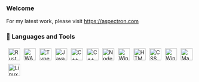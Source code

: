 ### Welcome

For my latest work, please visit <a href="https://aspectron.com/en/index.html#projects" target="__blank">https://aspectron.com</a>

### 🧰 Languages and Tools

<img align="left" alt="Rust" height="32px" style="margin: 5px;" src="https://aspectron.com/images/ferris.svg" />
<img align="left" alt="WASM" height="32px" style="margin: 5px;" src="https://aspectron.com/images/wasm.svg" />
<img align="left" alt="TypeScript" height="32px" style="margin: 5px;" src="https://cdn.jsdelivr.net/gh/devicons/devicon/icons/typescript/typescript-plain.svg" />
<img align="left" alt="JavaScript" height="32px" style="margin: 5px;" src="https://cdn.jsdelivr.net/gh/devicons/devicon/icons/javascript/javascript-plain.svg" />
<img align="left" alt="C++" height="32px" style="margin: 5px;" src="https://cdn.jsdelivr.net/gh/devicons/devicon/icons/c/c-original.svg" />
<img align="left" alt="C++" height="32px" style="margin: 5px;" src="https://cdn.jsdelivr.net/gh/devicons/devicon/icons/cplusplus/cplusplus-original.svg" />
<img align="left" alt="NodeJS" height="32px" style="margin: 5px;" src="https://cdn.jsdelivr.net/gh/devicons/devicon/icons/nodejs/nodejs-original.svg" />
<img align="left" alt="Windows" height="32px" style="margin: 5px;" src="https://cdn.jsdelivr.net/gh/devicons/devicon/icons/nodewebkit/nodewebkit-original.svg" />
<img align="left" alt="HTML" height="32px" style="margin: 5px;" src="https://cdn.jsdelivr.net/gh/devicons/devicon/icons/html5/html5-plain.svg" />
<img align="left" alt="CSS" height="32px" style="margin: 5px;" src="https://cdn.jsdelivr.net/gh/devicons/devicon/icons/css3/css3-plain.svg" />
<img align="left" alt="Windows" height="32px" style="margin: 5px;" src="https://cdn.jsdelivr.net/gh/devicons/devicon/icons/windows8/windows8-original.svg" />
<img align="left" alt="MacOS" height="32px" style="margin: 5px;" src="https://aspectron.com/images/icons/apple-b.svg" />
<img align="left" alt="Linux" height="32px" style="margin: 5px;" src="https://cdn.jsdelivr.net/gh/devicons/devicon/icons/linux/linux-original.svg" />
<br />

#
